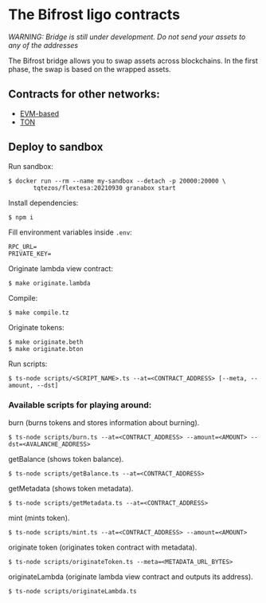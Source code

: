 # The Bifrost ligo contracts

_WARNING: Bridge is still under development. Do not send your assets to any of the addresses_

The Bifrost bridge allows you to swap assets across blockchains. In the first phase, the swap is based on the wrapped assets.

## Contracts for other networks:

- [EVM-based](https://github.com/bifrost-defi/bifrost-solidity-contracts)
- [TON](https://github.com/bifrost-defi/bifrost-ton-contracts)

## Deploy to sandbox

Run sandbox:

```
$ docker run --rm --name my-sandbox --detach -p 20000:20000 \
       tqtezos/flextesa:20210930 granabox start
```

Install dependencies:

```
$ npm i
```

Fill environment variables inside `.env`:

```
RPC_URL=
PRIVATE_KEY=
```

Originate lambda view contract:

```
$ make originate.lambda
```

Compile:

```
$ make compile.tz
```

Originate tokens:

```
$ make originate.beth
$ make originate.bton
```

Run scripts:

```
$ ts-node scripts/<SCRIPT_NAME>.ts --at=<CONTRACT_ADDRESS> [--meta, --amount, --dst]
```

### Available scripts for playing around:

burn (burns tokens and stores information about burning).

```
$ ts-node scripts/burn.ts --at=<CONTRACT_ADDRESS> --amount=<AMOUNT> --dst=<AVALANCHE_ADDRESS>
```

getBalance (shows token balance).

```
$ ts-node scripts/getBalance.ts --at=<CONTRACT_ADDRESS>
```

getMetadata (shows token metadata).

```
$ ts-node scripts/getMetadata.ts --at=<CONTRACT_ADDRESS>
```

mint (mints token).

```
$ ts-node scripts/mint.ts --at=<CONTRACT_ADDRESS> --amount=<AMOUNT>
```

originate token (originates token contract with metadata).

```
$ ts-node scripts/originateToken.ts --meta=<METADATA_URL_BYTES>
```

originateLambda (originate lambda view contract and outputs its address).

```
$ ts-node scripts/originateLambda.ts
```
